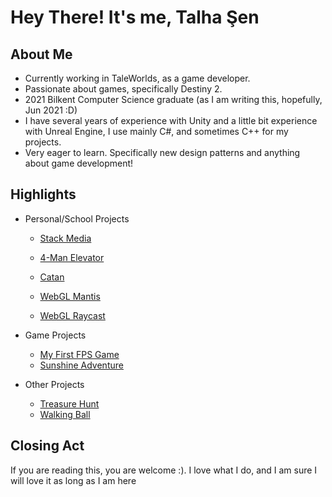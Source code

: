# Hey There! It's me, Talha Şen

## About Me
* Currently working in TaleWorlds, as a game developer.
* Passionate about games, specifically Destiny 2.
* 2021 Bilkent Computer Science graduate (as I am writing this, hopefully, Jun 2021 :D)
* I have several years of experience with Unity and a little bit experience with Unreal Engine, I use mainly C#, and sometimes C++ for my projects.
* Very eager to learn. Specifically new design patterns and anything about game development!

## Highlights
* Personal/School Projects

  - [Stack Media](https://github.com/talhasen123/stack-media) 

  - [4-Man Elevator](https://github.com/talhasen123/4-Man-Elevator) 

  - [Catan](https://github.com/talhasen123/catan-digital-board-game/tree/master) 

  - [WebGL Mantis](https://github.com/talhasen123/mantis-animator) 

  - [WebGL Raycast](https://github.com/talhasen123/ray-caster) 

* Game Projects

  - [My First FPS Game](https://github.com/talhasen123/FirstPersonShooter/tree/master) 
  - [Sunshine Adventure](https://github.com/talhasen123/Sunshine-Adventure/tree/master) 

* Other Projects

  - [Treasure Hunt](https://github.com/talhasen123/Treasure-Hunt) 
  - [Walking Ball](https://github.com/talhasen123/WalkingBall) 

## Closing Act
If you are reading this, you are welcome :). I love what I do, and I am sure I will love it as long as I am here
